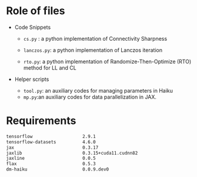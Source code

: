 # Role of files

* Code Snippets

  * ```cs.py``` : a python implementation of Connectivity Sharpness

  * ```lanczos.py```: a python implementation of Lanczos iteration

  * ```rto.py```: a python implementation of Randomize-Then-Optimize (RTO) method for LL and CL

* Helper scripts
  * ```tool.py```: an auxiliary codes for managing parameters in Haiku
  * ```mp.py```:an auxiliary codes for data parallelization in JAX.



# Requirements

```bash
tensorflow                   2.9.1
tensorflow-datasets          4.6.0
jax                          0.3.17
jaxlib                       0.3.15+cuda11.cudnn82
jaxline                      0.0.5
flax                         0.5.3
dm-haiku                     0.0.9.dev0
```